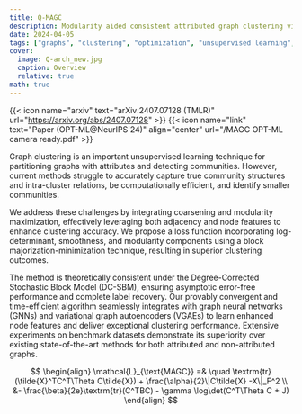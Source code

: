 ```yaml
---
title: Q-MAGC
description: Modularity aided consistent attributed graph clustering via coarsening
date: 2024-04-05
tags: ["graphs", "clustering", "optimization", "unsupervised learning", "representation learning"]
cover:
  image: Q-arch_new.jpg
  caption: Overview
  relative: true
math: true
---
```


<!-- {{< icon name="github" text="plutonium-239/memsave_torch" url="https://github.com/plutonium-239/memsave_torch" >}} -->
<!-- {{< icon name="openreview" text="Paper (WANT@ICML’24)" url="https://openreview.net/pdf?id=KsUUzxUK7N" >}} -->
{{< icon name="arxiv" text="arXiv:2407.07128 (TMLR)" url="https://arxiv.org/abs/2407.07128" >}}
{{< icon name="link" text="Paper (OPT-ML@NeurIPS'24)" align="center" url="/MAGC OPT-ML camera ready.pdf" >}}


Graph clustering is an important unsupervised learning technique for partitioning graphs with attributes and detecting communities. However, current methods struggle to accurately capture true community structures and intra-cluster relations, be computationally efficient, and identify smaller communities. 

We address these challenges by integrating coarsening and modularity maximization, effectively leveraging both adjacency and node features to enhance clustering accuracy. We propose a loss function incorporating log-determinant, smoothness, and modularity components using a block majorization-minimization technique, resulting in superior clustering outcomes.

The method is theoretically consistent under the Degree-Corrected Stochastic Block Model (DC-SBM), ensuring asymptotic error-free performance and complete label recovery. Our provably convergent and time-efficient algorithm seamlessly integrates with graph neural networks (GNNs) and variational graph autoencoders (VGAEs) to learn enhanced node features and deliver exceptional clustering performance. Extensive experiments on benchmark datasets demonstrate its superiority over existing state-of-the-art methods for both attributed and non-attributed graphs.

$$
\begin{align}
  \mathcal{L}_{\text{MAGC}} =& \quad \textrm{tr}(\tilde{X}^TC^T\Theta C\tilde{X}) + \frac{\alpha}{2}\|C\tilde{X} -X\|_F^2 \\
  &- \frac{\beta}{2e}\textrm{tr}(C^TBC) - \gamma \log\det(C^T\Theta C + J)
\end{align}
$$